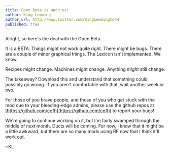 ```yaml
---
title: Open Beta is upon us!
author: King Lemming
author_url: http://www.twitter.com/KingLemmingCoFH
published: true
---
```


Alright, so here's the deal with the Open Beta.

It is a BETA. Things might not work quite right. There might be bugs. There are
a couple of minor graphical things. The Lexicon isn't implemented. We know.

Recipes might change. Machines might change. Anything *might* still change.

The takeaway? Download this and understand that something could possibly go
wrong. If you aren't comfortable with that, wait another week or two.

For those of you brave people, and those of you who get stuck with the mod due
to your bleeding-edge admins, please use the github repos at
[https://github.com/cofh](https://github.com/cofh) to report your bugs!

We're going to continue working on it, but I'm fairly swamped through the middle
of next month. Ducts will be coming. For now, I know that it might be a little
awkward, but there are so many mods using RF now that I think it'll work out.

~KL
